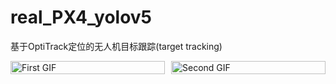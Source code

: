 # real_PX4_yolov5
基于OptiTrack定位的无人机目标跟踪(target tracking)
<div style="display: flex; justify-content: center;">
  <img src="pic/actual.gif" alt="First GIF" width="100%" height="100%" style="margin-right: 10px;">
  <img src="pic/actual2.gif" alt="Second GIF" width="100%" height="100%">
</div>
